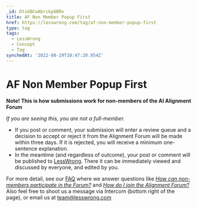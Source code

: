 ```yaml
---
_id: DtsGBCwAbrckp6BRv
title: AF Non Member Popup First
href: https://lesswrong.com/tag/af-non-member-popup-first
type: tag
tags:
  - LessWrong
  - Concept
  - Tag
synchedAt: '2022-08-29T10:47:20.954Z'
---
```

# AF Non Member Popup First

**Note! This is how submissions work for non-members of the AI Alignment Forum**

*If you are seeing this, you are not a full-member.*

- If you post or comment, your submission will enter a review queue and a decision to accept or reject it from the Alignment Forum will be made within three days. If it is rejected, you will receive a minimum one-sentence explanation.
- In the meantime (and regardless of outcome), your post or comment will be published to [LessWrong](https://www.lesswrong.com/). There it can be immediately viewed and discussed by everyone, and edited by you.

For more detail, see our [FAQ](https://alignmentforum.org/faq) where we answer questions like [*How can non-members participate in the Forum?*](https://www.alignmentforum.org/posts/Yp2vYb4zHXEeoTkJc/welcome-and-faq#How_can_non_members_participate_in_the_Forum_) and [*How do I join the Alignment Forum?*](https://www.alignmentforum.org/posts/Yp2vYb4zHXEeoTkJc/welcome-and-faq#How_do_I_join_the_Alignment_Forum_) Also feel free to shoot us a message via Intercom (bottom right of the page), or email us at team@lesswrong.com